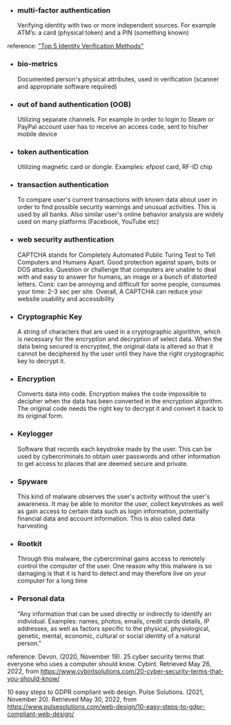 * ### multi-factor authentication
    Verifying identity with two or more independent sources. For example ATM’s: a card (physical token) and a PIN (something known)

reference: ["Top 5 Identity Verification Methods"](https://www.microbilt.com/news/article/top-5-identity-verification-methods)
* ### bio-metrics
    Documented person's physical attributes, used in verification (scanner and appropriate software required)
* ### out of band authentication (OOB)
    Utilizing separate channels. For example in order to login to Steam or PayPal account user has to receive an access code, sent to his/her mobile device
* ### token authentication
   Utilizing magnetic card or dongle. Examples: efpost card, RF-ID chip
* ### transaction authentication
   To compare user's current transactions with known data about user in order to find possible security warnings and unusual activities. This is used by all banks. Also similar user's online behavior analysis are widely used on many platforms (Facebook, YouTube etc) 
* ### web security authentication
  CAPTCHA stands for Completely Automated Public Turing Test to Tell Computers and Humans Apart. Good protection against spam, bots or DOS attacks. Question or challenge that computers are unable to deal with and easy to answer for humans, an image or a bunch of distorted letters. Cons: can be annoying and difficult for some people,  consumes your time: 2-3 sec per site. Overall, A CAPTCHA can reduce your website usability and accessibility

* ### Cryptographic Key
   A string of characters that are used in a cryptographic algorithm, which is necessary for the encryption and decryption of select data. When the data being secured is encrypted, the original data is altered so that it cannot be deciphered by the user until they have the right cryptographic key to decrypt it.

* ### Encryption
   Converts data into code. Encryption makes the code impossible to decipher when the data has been converted in the encryption algorithm. The original code needs the right key to decrypt it and convert it back to its original form. 

* ### Keylogger
   Software that records each keystroke made by the user. This can be used by cybercriminals to obtain user passwords and other information to get access to places that are deemed secure and private.

* ### Spyware
   This kind of malware observes the user's activity without the user's awareness. It may be able to monitor the user, collect keystrokes as well as gain access to certain data such as login information, potentially financial data and account information. This is also called data harvesting

* ### Rootkit
   Through this malware, the cybercriminal gains access to remotely control the computer of the user. One reason why this malware is so damaging is that it is hard to detect and may therefore live on your computer for a long time
* ### Personal data
   "Any information that can be used directly or indirectly to identify an individual.
Examples: names, photos, emails, credit cards details, IP addresses, as well as factors specific to the physical, physiological, genetic, mental, economic, cultural or social identity of a natural person."


reference: Devon. (2020, November 19). 25 cyber security terms that everyone who uses a computer should know. Cybint. Retrieved May 26, 2022, from https://www.cybintsolutions.com/20-cyber-security-terms-that-you-should-know/ 

10 easy steps to GDPR compliant web design. Pulse Solutions. (2021, November 20). Retrieved May 30, 2022, from https://www.pulsesolutions.com/web-design/10-easy-steps-to-gdpr-compliant-web-design/ 
   
